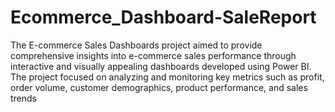 # Ecommerce_Dashboard-SaleReport
The E-commerce Sales Dashboards project aimed to provide comprehensive insights into e-commerce sales performance through interactive and visually appealing dashboards developed using Power BI. The project focused on analyzing and monitoring key metrics such as profit, order volume, customer demographics, product performance, and sales trends
